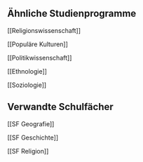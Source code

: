 ## Ähnliche Studienprogramme
[[Religionswissenschaft]]

[[Populäre Kulturen]]

[[Politikwissenschaft]]

[[Ethnologie]]

[[Soziologie]]
## Verwandte Schulfächer
[[SF Geografie]]

[[SF Geschichte]]

[[SF Religion]]